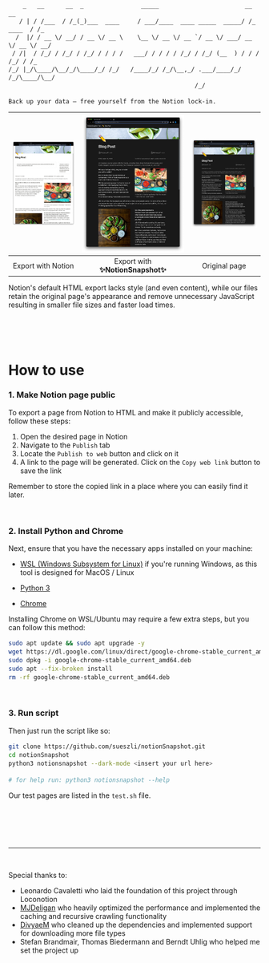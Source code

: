 ```
    _   __      __  _                _____                        __          __
   / | / /___  / /_(_)___  ____     / ___/____  ____ _____  _____/ /_  ____  / /_
  /  |/ / __ \/ __/ / __ \/ __ \    \__ \/ __ \/ __ `/ __ \/ ___/ __ \/ __ \/ __/
 / /|  / /_/ / /_/ / /_/ / / / /   ___/ / / / / /_/ / /_/ (__  ) / / / /_/ / /_
/_/ |_/\____/\__/_/\____/_/ /_/   /____/_/ /_/\__,_/ .___/____/_/ /_/\____/\__/
                                                    /_/

Back up your data – free yourself from the Notion lock-in.
```

| <img width="685" src="docs/assets/export.jpeg"> | <img width="685" src="docs/assets/snapshot.jpeg"> | <img width="685" src="docs/assets/original.jpeg"> |
| :---------------------------------------------: | :-----------------------------------------------: | :-----------------------------------------------: |
|                 Export with Notion              |        Export with **✨NotionSnapshot✨**          |                   Original page                   |

Notion's default HTML export lacks style (and even content), while our files retain the original page's appearance and remove unnecessary JavaScript resulting in smaller file sizes and faster load times.

<br><br><br>

# How to use

### 1. Make Notion page public

To export a page from Notion to HTML and make it publicly accessible, follow these steps:

1. Open the desired page in Notion
2. Navigate to the `Publish` tab
3. Locate the `Publish to web` button and click on it
4. A link to the page will be generated. Click on the `Copy web link` button to save the link

Remember to store the copied link in a place where you can easily find it later.

<br>

### 2. Install Python and Chrome

Next, ensure that you have the necessary apps installed on your machine:

-   [WSL (Windows Subsystem for Linux)](https://learn.microsoft.com/en-us/windows/wsl/install) if you're running Windows, as this tool is designed for MacOS / Linux

-   [Python 3](https://www.python.org/downloads/)

-   [Chrome](https://www.google.com/chrome/)

Installing Chrome on WSL/Ubuntu may require a few extra steps, but you can follow this method:

```bash
sudo apt update && sudo apt upgrade -y
wget https://dl.google.com/linux/direct/google-chrome-stable_current_amd64.deb
sudo dpkg -i google-chrome-stable_current_amd64.deb
sudo apt --fix-broken install
rm -rf google-chrome-stable_current_amd64.deb
```

<br>

### 3. Run script

Then just run the script like so:

```bash
git clone https://github.com/sueszli/notionSnapshot.git
cd notionSnapshot
python3 notionsnapshot --dark-mode <insert your url here>

# for help run: python3 notionsnapshot --help
```

Our test pages are listed in the `test.sh` file.

<br><br><br><br>

---

<br>

Special thanks to:

-   Leonardo Cavaletti who laid the foundation of this project through Loconotion
-   [MJDeligan](https://github.com/MJDeligan) who heavily optimized the performance and implemented the caching and recursive crawling functionality
-   [DivyaeM](https://github.com/divyaeM) who cleaned up the dependencies and implemented support for downloading more file types
-   Stefan Brandmair, Thomas Biedermann and Berndt Uhlig who helped me set the project up

